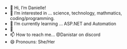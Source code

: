 - 👋 Hi, I’m Danielle!
- 👀 I’m interested in ... science, technology, mathmatics, coding/programming.
- 🌱 I’m currently learning ... ASP.NET and Automation
- 💞️
- 📫 How to reach me... @Danistar on discord 
- 😄 Pronouns: She/Her


<!---
danistar12/danistar12 is a ✨ special ✨ repository because its `README.md` (this file) appears on your GitHub profile.
You can click the Preview link to take a look at your changes.
--->

